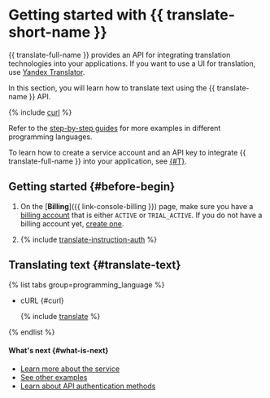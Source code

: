 # Getting started with {{ translate-short-name }}

{{ translate-full-name }} provides an API for integrating translation technologies into your applications. If you want to use a UI for translation, use [Yandex Translator](https://translate.yandex.com/).

In this section, you will learn how to translate text using the {{ translate-name }} API.

{% include [curl](../_includes/curl.md) %}

Refer to the [step-by-step guides](operations/index.md) for more examples in different programming languages. 

To learn how to create a service account and an API key to integrate {{ translate-full-name }} into your application, see [{#T}](operations/sa-api-key.md).

## Getting started {#before-begin}

1. On the [**Billing**]({{ link-console-billing }}) page, make sure you have a [billing account](../billing/concepts/billing-account.md) that is either `ACTIVE` or `TRIAL_ACTIVE`. If you do not have a billing account yet, [create one](../billing/quickstart/index.md#create_billing_account).

1. {% include [translate-instruction-auth](../_includes/translate/translate-instruction-auth.md) %}

## Translating text {#translate-text}

{% list tabs group=programming_language %}

- cURL {#curl}

    {% include [translate](../_includes/translate/translate-bash.md) %}

{% endlist %}

#### What's next {#what-is-next}

* [Learn more about the service](concepts/index.md)
* [See other examples](operations/index.md)
* [Learn about API authentication methods](api-ref/authentication.md)